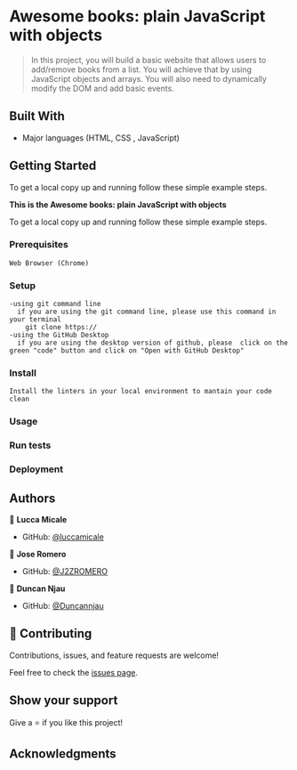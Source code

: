 
# Awesome books: plain JavaScript with objects

> In this project, you will build a basic website that allows users to add/remove books from a list. You will achieve that by using JavaScript objects and arrays. You will also need to dynamically modify the DOM and add basic events.



## Built With
- Major languages (HTML, CSS , JavaScript)

## Getting Started
To get a local copy up and running follow these simple example steps.

**This is the Awesome books: plain JavaScript with objects**


To get a local copy up and running follow these simple example steps.

### Prerequisites
    Web Browser (Chrome)

### Setup
    -using git command line
      if you are using the git command line, please use this command in your terminal
        git clone https://
    -using the GitHub Desktop
      if you are using the desktop version of github, please  click on the green "code" button and click on "Open with GitHub Desktop" 


### Install
    Install the linters in your local environment to mantain your code clean 

### Usage

### Run tests

### Deployment



## Authors

👤 **Lucca Micale**

- GitHub: [@luccamicale](https://github.com/luccamicale)

👤 **Jose Romero**

- GitHub: [@J2ZROMERO](https://github.com/J2ZROMERO/
)

👤 **Duncan Njau**

- GitHub: [@Duncannjau](https://github.com/Duncannjau
)


## 🤝 Contributing

Contributions, issues, and feature requests are welcome!

Feel free to check the [issues page](../../issues/).

## Show your support

Give a ⭐️ if you like this project!

## Acknowledgments




